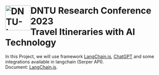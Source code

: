 <div>
 <h1>
  <a align="left" href="https://sv.dntu.edu.vn"><img src="https://sv.dntu.edu.vn/images/dntu-logo.png" alt="DNTU-Logo" style="width: 80px; float: left;"/></a>
  DNTU Research Conference 2023
  <br>
  Travel Itineraries with AI Technology
 </h1>
</div>

In this Project, we will use framework [LangChain.js](https://www.npmjs.com/package/langchain), [ChatGPT](https://www.npmjs.com/package/chatgpt) and some integrations available in langchain (Serper API).
<br>
Document: [LangChain.js](https://js.langchain.com/docs/).
